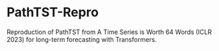 # PathTST-Repro
Reproduction of PathTST from A Time Series is Worth 64 Words (ICLR 2023) for long-term forecasting with Transformers.
